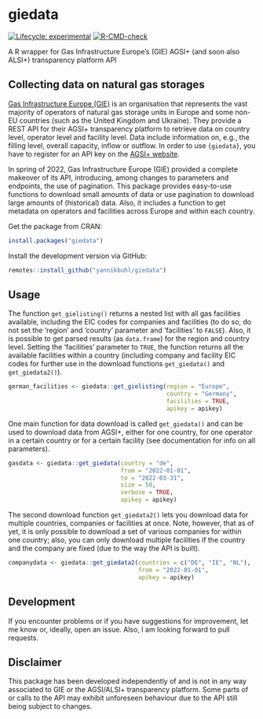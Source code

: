 
# giedata

<!-- badges: start -->

[![Lifecycle:
experimental](https://lifecycle.r-lib.org/articles/figures/lifecycle-experimental.svg)](https://lifecycle.r-lib.org/articles/stages.html#experimental)
[![R-CMD-check](https://github.com/yannikbuhl/giedata/actions/workflows/R-CMD-check.yaml/badge.svg)](https://github.com/yannikbuhl/giedata/actions/workflows/R-CMD-check.yaml)
<!-- badges: end -->

A R wrapper for Gas Infrastructure Europe’s (GIE) AGSI+ (and soon also
ALSI+) transparency platform API

## Collecting data on natural gas storages

[Gas Infrastructure Europe (GIE)](https://www.gie.eu/) is an
organisation that represents the vast majority of operators of natural
gas storage units in Europe and some non-EU countries (such as the
United Kingdom and Ukraine). They provide a REST API for their AGSI+
transparency platform to retrieve data on country level, operator level
and facility level. Data include information on, e.g., the filling
level, overall capacity, inflow or outflow. In order to use `{giedata}`,
you have to register for an API key on the [AGSI+
website](https://agsi.gie.eu/).

In spring of 2022, Gas Infrastructure Europe (GIE) provided a complete
makeover of its API, introducing, among changes to parameters and
endpoints, the use of pagination. This package provides easy-to-use
functions to download small amounts of data or use pagination to
download large amounts of (historical) data. Also, it includes a
function to get metadata on operators and facilities across Europe and
within each country.

Get the package from CRAN:

``` r
install.packages("giedata")
```

Install the development version via GitHub:

``` r
remotes::install_github("yannikbuhl/giedata")
```

## Usage

The function `get_gielisting()` returns a nested list with all gas
facilities available, including the EIC codes for companies and
facilities (to do so, do not set the ‘region’ and ‘country’ parameter
and ‘facilities’ to `FALSE`). Also, it is possible to get parsed results
(as `data.frame`) for the region and country level. Setting the
‘facilities’ parameter to `TRUE`, the function returns all the available
facilities within a country (including company and facility EIC codes
for further use in the download functions `get_giedata()` and
`get_giedata2()`).

``` r
german_facilities <- giedata::get_gielisting(region = "Europe",
                                             country = "Germany",
                                             facilities = TRUE,
                                             apikey = apikey)
```

One main function for data download is called `get_giedata()` and can be
used to download data from AGSI+, either for one country, for one
operator in a certain country or for a certain facility (see
documentation for info on all parameters).

``` r
gasdata <- giedata::get_giedata(country = "de",
                                from = "2022-01-01",
                                to = "2022-03-31",
                                size = 50,
                                verbose = TRUE,
                                apikey = apikey)
```

The second download function `get_giedata2()` lets you download data for
multiple countries, companies or facilities at once. Note, however, that
as of yet, it is only possible to download a set of various companies
for within one country; also, you can only download multiple facilities
if the country and the company are fixed (due to the way the API is
built).

``` r
companydata <- giedata::get_giedata2(countries = c("DE", "IE", "NL"), 
                                     from = "2022-01-01",
                                     apikey = apikey)
```

## Development

If you encounter problems or if you have suggestions for improvement,
let me know or, ideally, open an issue. Also, I am looking forward to
pull requests.

## Disclaimer

This package has been developed independently of and is not in any way
associated to GIE or the AGSI/ALSI+ transparency platform. Some parts of
or calls to the API may exhibit unforeseen behaviour due to the API
still being subject to changes.
